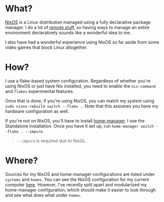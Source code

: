 # What?

[NixOS](https://nixos.org) is a Linux distribution managed using a fully declarative package manager. I do a lot of [remote stuff](https://github.com/jack-avery/ansible-tf2network), so having ways to manage an entire environment declaratively sounds like a wonderful idea to me.

I also have had a wonderful experience using NixOS so far aside from some video games that block Linux altogether.

# How?

I use a flake-based system configuration. Regardless of whether you're using NixOS or just have Nix installed, you need to enable the `nix-command` and `flakes` experimental features.

Once that is done, if you're using NixOS, you can match my system using `sudo nixos-rebuild switch --flake .`. Note that this assumes you have my hardware configuration as well.

If you're not on NixOS, you'll have to install [home-manager](https://nix-community.github.io/home-manager/). I use the Standalone installation. Once you have it set up, run `home-manager switch --flake . --impure`.
> `--impure` is required due to NixGL.

# Where?

Sources for my NixOS and home-manager configurations are listed under `systems` and `homes`. You can see the NixOS configuration for my current computer [here](https://github.com/jack-avery/nixos-configurations/blob/main/systems/nixdesk/configuration.nix). However, I've recently split apart and modularized my home-manager configuration, which should make it easier to look through and see what does what under `homes`.
